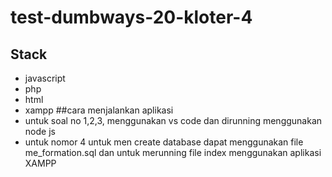 # test-dumbways-20-kloter-4
## Stack
- javascript
- php
- html
- xampp
##cara menjalankan aplikasi
- untuk soal no 1,2,3, menggunakan vs code dan dirunning menggunakan node js
- untuk nomor 4 untuk men create database dapat menggunakan file me_formation.sql dan untuk merunning file index menggunakan aplikasi XAMPP

